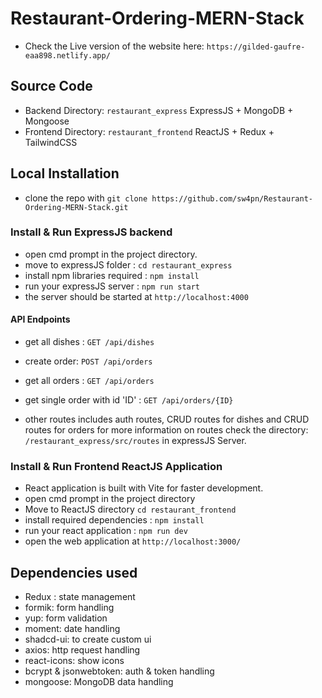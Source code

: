 # Restaurant-Ordering-MERN-Stack

- Check the Live version of the website here: `https://gilded-gaufre-eaa898.netlify.app/`

## Source Code

- Backend Directory: `restaurant_express` ExpressJS + MongoDB + Mongoose
- Frontend Directory: `restaurant_frontend` ReactJS + Redux + TailwindCSS

## Local Installation

- clone the repo with `git clone https://github.com/sw4pn/Restaurant-Ordering-MERN-Stack.git`

### Install & Run ExpressJS backend

- open cmd prompt in the project directory.
- move to expressJS folder : `cd restaurant_express`
- install npm libraries required : `npm install`
- run your expressJS server : `npm run start`
- the server should be started at `http://localhost:4000`

#### API Endpoints

- get all dishes : `GET /api/dishes`
- create order: `POST /api/orders`
- get all orders : `GET /api/orders`
- get single order with id 'ID' : `GET /api/orders/{ID}`

- other routes includes auth routes, CRUD routes for dishes and CRUD routes for orders for more information on routes check the directory: `/restaurant_express/src/routes` in expressJS Server.

### Install & Run Frontend ReactJS Application

- React application is built with Vite for faster development.
- open cmd prompt in the project directory
- Move to ReactJS directory `cd restaurant_frontend`
- install required dependencies : `npm install`
- run your react application : `npm run dev`
- open the web application at `http://localhost:3000/`

## Dependencies used

- Redux : state management
- formik: form handling
- yup: form validation
- moment: date handling
- shadcd-ui: to create custom ui
- axios: http request handling
- react-icons: show icons
- bcrypt & jsonwebtoken: auth & token handling
- mongoose: MongoDB data handling

